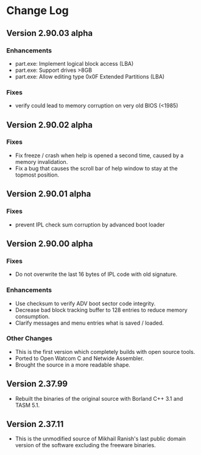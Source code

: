 # Change Log

## Version 2.90.03 alpha
### Enhancements
 * part.exe: Implement logical block access (LBA)
 * part.exe: Support drives >8GB
 * part.exe: Allow editing type 0x0F Extended Partitions (LBA)

### Fixes
 * verify could lead to memory corruption on very old BIOS (<1985)

## Version 2.90.02 alpha
### Fixes
 * Fix freeze / crash when help is opened a second time, caused by a memory invalidation.
 * Fix a bug that causes the scroll bar of help window to stay at the topmost position.

## Version 2.90.01 alpha
### Fixes
 * prevent IPL check sum corruption by advanced boot loader

## Version 2.90.00 alpha
### Fixes
 * Do not overwrite the last 16 bytes of IPL code with old signature.

### Enhancements
 * Use checksum to verify ADV boot sector code integrity.
 * Decrease bad block tracking buffer to 128 entries to reduce memory consumption.
 * Clarify messages and menu entries what is saved / loaded.

### Other Changes
 * This is the first version which completely builds with open source tools.
 * Ported to Open Watcom C and Netwide Assembler.
 * Brought the source in a more readable shape.

## Version 2.37.99
 * Rebuilt the binaries of the original source with Borland C++ 3.1 and TASM 5.1.

## Version 2.37.11
 * This is the unmodified source of Mikhail Ranish's last public domain version of the software excluding the freeware binaries.
